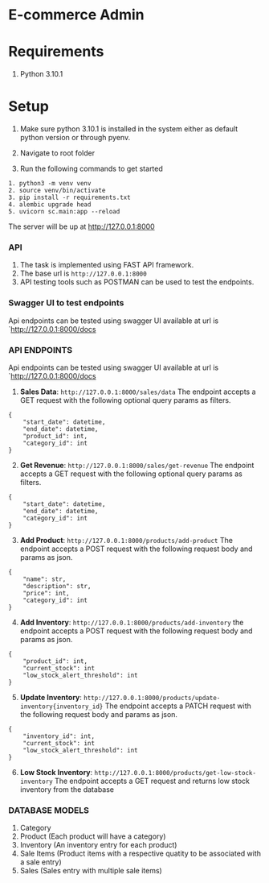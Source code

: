# E-commerce Admin

# Requirements

1. Python 3.10.1

# Setup

1. Make sure python 3.10.1 is installed in the system either as default python version or through pyenv.
2. Navigate to root folder

3. Run the following commands to get started

```
1. python3 -m venv venv
2. source venv/bin/activate
3. pip install -r requirements.txt
4. alembic upgrade head
5. uvicorn sc.main:app --reload
```

The server will be up at http://127.0.0.1:8000

### API

1. The task is implemented using FAST API framework.
2. The base url is `http://127.0.0.1:8000`
3. API testing tools such as POSTMAN can be used to test the endpoints.

### Swagger UI to test endpoints

Api endpoints can be tested using swagger UI available at url is `http://127.0.0.1:8000/docs

### API ENDPOINTS

Api endpoints can be tested using swagger UI available at url is `http://127.0.0.1:8000/docs

1. **Sales Data**: `http://127.0.0.1:8000/sales/data`
   The endpoint accepts a GET request with the following optional query params as filters.

```
{
    "start_date": datetime,
    "end_date": datetime,
    "product_id": int,
    "category_id": int
}
```

2. **Get Revenue**: `http://127.0.0.1:8000/sales/get-revenue`
   The endpoint accepts a GET request with the following optional query params as filters.

```
{
    "start_date": datetime,
    "end_date": datetime,
    "category_id": int
}
```

3. **Add Product**: `http://127.0.0.1:8000/products/add-product`
   The endpoint accepts a POST request with the following request body and params as json.

```
{
    "name": str,
    "description": str,
    "price": int,
    "category_id": int
}
```

4. **Add Inventory**: `http://127.0.0.1:8000/products/add-inventory`
   the endpoint accepts a POST request with the following request body and params as json.

```
{
    "product_id": int,
    "current_stock": int
    "low_stock_alert_threshold": int
}
```

5. **Update Inventory**: `http://127.0.0.1:8000/products/update-inventory{inventory_id}`
   The endpoint accepts a PATCH request with the following request body and params as json.

```
{
    "inventory_id": int,
    "current_stock": int
    "low_stock_alert_threshold": int
}
```

6. **Low Stock Inventory**: `http://127.0.0.1:8000/products/get-low-stock-inventory`
   The endpoint accepts a GET request and returns low stock inventory from the database

### DATABASE MODELS

1. Category
2. Product (Each product will have a category)
3. Inventory (An inventory entry for each product)
4. Sale Items (Product items with a respective quatity to be associated with a sale entry)
5. Sales (Sales entry with multiple sale items)
